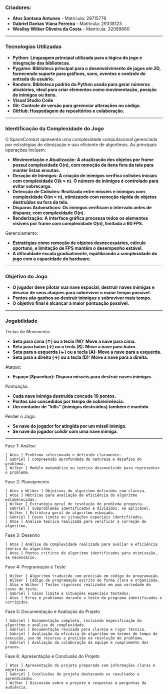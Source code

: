 ### **Criadores:**
- **Atos Santana Antunes** - Matrícula: 29715776  
- **Gabriel Dantas Viana Ferreira** - Matrícula: 29338123  
- **Weslley Wilker Oliveira da Costa** - Matrícula: 32089660  

---
### **Tecnologias Utilizadas**
- **Python: Linguagem principal utilizada para a lógica do jogo e integração das bibliotecas.**
- **Pygame: Biblioteca principal para o desenvolvimento de jogos em 2D, fornecendo suporte para gráficos, sons, eventos e controle de entrada do usuário.**
- **Random: Biblioteca padrão do Python usada para gerar números aleatórios, ideal para criar elementos como movimentação, posição de inimigos ou itens.**
- **Visual Studio Code**
- **Git: Controle de versão para gerenciar alterações no código.**
- **GitHub: Hospedagem de repositórios e colaboração.**

---
### **Identificação da Complexidade do Jogo**
O SpaceCombat apresenta uma complexidade computacional gerenciada por estratégias de otimização e uso eficiente de algoritmos. As principais operações incluem:
- **Movimentação e Atualização: A atualização dos objetos por frame possui complexidade O(n), com remoção de itens fora da tela para manter listas enxutas.**
- **Geração de Inimigos: A criação de inimigos verifica colisões iniciais com complexidade O(k × n). O número de inimigos é controlado para evitar sobrecarga.**
- **Detecção de Colisões: Realizada entre mísseis e inimigos com complexidade O(m × n), otimizando com remoção rápida de objetos destruídos ou fora da tela.**
- **Disparos Automáticos: Os inimigos verificam o intervalo antes de disparar, com complexidade O(n).**
- **Renderização: A interface gráfica processa todos os elementos visíveis por frame com complexidade O(n), limitada a 60 FPS.**

Gerenciamento:
- **Estratégias como remoção de objetos desnecessários, cálculo oportuno, e limitação de FPS mantêm o desempenho estável.**
- **A dificuldade escala gradualmente, equilibrando a complexidade do jogo com a capacidade do hardware.**

---
### **Objetivo do Jogo**
- **O jogador deve pilotar sua nave espacial, destruir naves inimigas e desviar de seus ataques para sobreviver o maior tempo possível.**
- **Pontos são ganhos ao destruir inimigos e sobreviver mais tempo.**
- **O objetivo final é alcançar a maior pontuação possível.**
  
---
### **Jogabilidade**
Teclas de Movimento:
- **Seta para cima (↑) ou a tecla (W): Move a nave para cima.**
- **Seta para baixo (↓) ou a tecla (S): Move a nave para baixo.**
- **Seta para a esquerda (←) ou a tecla (A): Move a nave para a esquerda.**
- **Seta para a direita (→) ou a tecla (D): Move a nave para a direita.**

Ataque:
- **Espaço (Spacebar): Dispara mísseis para destruir naves inimigas.**

Pontuação:
- **Cada nave inimiga destruída concede 10 pontos.**
- **Pontos são concedidos por tempo de sobrevivência.**
- **Um contador de "kills" (inimigos destruídos) também é mantido.**

Perder o Jogo:
- **Se nave do jogador for atingida por um míssil inimigo.**
- **Se nave do jogador colidir com uma nave inimiga.**
        
--- 
Fase 1: Análise  

    [ Atos ] Problema selecionado e definido claramente.
    [ Gabriel ] Compreensão aprofundada da natureza e desafios do problema.
    [ Wilker ] Modelo matemático ou teórico desenvolvido para representar o problema.

Fase 2: Planejamento 

    [ Atos e Wilker ] Objetivos do algoritmo definidos com clareza.
    [ Atos ] Métricas para avaliação de eficiência do algoritmo estabelecidas.
    [ Wilker ] Estratégia geral de resolução do problema proposta.
    [ Gabriel ] Subproblemas identificados e divididos, se aplicável.
    [ Wilker ] Estrutura geral do algoritmo esboçada.
    [ Gabriel ] Casos limite ou situações especiais identificados.
    [ Atos ] Análise teórica realizada para verificar a correção do algoritmo.

Fase 3: Desenho 

    [ Atos ] Análise de complexidade realizada para avaliar a eficiência teórica do algoritmo.
    [ Atos ] Pontos críticos do algoritmo identificados para otimização, se necessário.

Fase 4: Programação e Teste 

    [ Wilker ] Algoritmo traduzido com precisão em código de programação.
    [ Wilker ] Código de programação escrito de forma clara e organizada.
    [ Atos e Wilker ] Testes rigorosos realizados em uma variedade de casos de teste.
    [ Gabriel ] Casos limite e situações especiais testados.
    [ Atos ] Erros e problemas durante o teste de programa identificados e corrigidos.

Fase 5: Documentação e Avaliação do Projeto  

    [ Gabriel ] Documentação completa, incluindo especificação do algoritmo e análise de complexidade.
    [ Gabriel ] Documentação revisada para clareza e rigor técnico.
    [ Gabriel ] Avaliação da eficácia do algoritmo em termos de tempo de execução, uso de recursos e precisão na resolução do problema.
    [ Gabriel ] Avaliação da colaboração da equipe e cumprimento dos prazos.

Fase 6: Apresentação e Conclusão do Projeto  

    [ Atos ] Apresentação do projeto preparada com informações claras e objetivas.
    [ Gabriel ] Conclusões do projeto destacando os resultados e aprendizados.
    [ Wilker ] Discussão sobre o projeto e respostas a perguntas da audiência.

